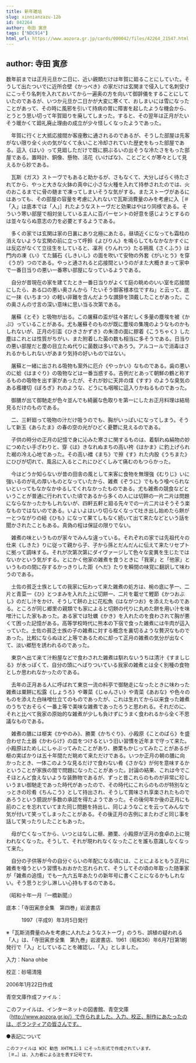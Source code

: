 ```yaml
---
title: 新年雑俎
slug: xinnianzazu-12b
id: 042264
author: 寺田 寅彦
tags: ["NDC914"]
html_url: https://www.aozora.gr.jp/cards/000042/files/42264_21547.html
---
```


## author: 寺田 寅彦

数年前までは正月元旦か二日に、近い親類だけは年賀に廻ることにしていた。そうして出たついでに近所合壁《かっぺき》の家だけは玄関まで侵入して名刺受けにこっそり名刺を入れておいてから一遍奥の方を向いて御辞儀をすることにしていたのであるが、いつか元旦か二日かが大変に寒くて、おしまいには雪になったことがあって、その時に風邪を引いて持病の胃に障害を起したような機会から、とうとう思い切って年賀廻りを廃してしまった。すると、その翌年は正月がたいそう暖かくて廻礼廃止理由の成立が少々怪しくなったようであった。

　年賀に行くと大抵応接間か客座敷に通されるのであるが、そうした部屋は先客がない限り全く火の気がなくて永いこと冷却されていた歴史をもった部屋である。這入《はい》って見廻しただけで既に胴ぶるいの出そうな冷たさをもった部屋である。置時計、銅像、懸物、活花《いけばな》、ことごとくが寒々として見えるから妙である。

　瓦斯《ガス》ストーヴでもあると助かるが、さもなくて、大分しばらく待たされてから、やっと大きな火鉢の真中に小さな火種を入れて持参されたのでは、火のおこるまでに骨の髄まで凍ってしまいそうな気がする。またストーヴがあるにはあっても、その部屋の容量を考慮に入れないで瓦斯消費量のみを考慮に入［＃「入」は底本では「人」］れたようなストーヴだと効果はやはり同様である。そういう寒い部屋で相対坐している主人に百パーセントの好意を感じようとするのは並々ならぬ意志の力を必要とするようである。

　多くの家では玄関は家の日裏にあり北極にあたる。昼頃近くになっても霜柱の消えないような玄関の前に立って呼鈴《よびりん》を鳴らしてもなかなかすぐには反応がなくて立往生をしていると、凜冽《りんれつ》たる朔風《さくふう》は門内の凍《い》てた鋪石《しきいし》の面を吹いて安物の外套《がいとう》を穿《うが》つのである。やっと通されると応接間というのがまた大概きまって家中で一番日当りの悪い一番寒い部屋になっているようである。

　自分が昔現在の家を建てたとき一番日当りがよくて庭の眺めのいい室を応接間にしたら、ある口の悪い奥さんから「たいそう御客様本位ですね」と云って、底に一抹《いちまつ》の軽い非難を含んだような讃辞を頂戴したことがあった。この奥さんの寸言の深い意味に思い当る次第である。

　屠蘇《とそ》と吸物が出る。この屠蘇の盃が往々甚だしく多量の塵埃を被《かぶ》っていることがある。尤も屠蘇そのものが既に塵埃の集塊のようなものかもしれないが、正月の引盃《ひきさかずき》の朱漆の面に膠着《こうちゃく》した塵はこれとは性質がちがい、また附着した菌の数も相当に多そうである。日当りの悪い部屋だと塵の目立たぬ代りに菌数は多いであろう。アルコールで消毒はされるかもしれないがあまり気持の好いものではない。

　屠蘇と一緒に出される吸物も案外に厄介《やっかい》なものである。歯の悪いのに蛤《はまぐり》の吸物などは一番当惑する。吉例だとあって朝鮮の鶴と称するものの吸物を出す家があったが、それが妙に天井の煤《すす》のような臭気のある襤褸切《ぼろぎ》れのような、どうにも咽喉に這入りかねるものであった。

　御膳が出て御馳走が色々並んでも綺麗な色取りを第一にしたお正月料理は結局見るだけのものである。

　二、三軒廻って吸物の汁だけ吸うのでも、胸がいっぱいになってしまう。そうして新玉《あらたま》の春の空の光がひどく憂鬱に見えるのである。

　子供の時分の正月の記憶で身に沁みた寒さに関するものは、着馴れぬ絹物の妙につめたい手ざわりと、穿《は》きなれぬまちの高い袴《はかま》に釣上げられた裾の冷え心地であった。その高い襠《まち》で擦《す》れた内股《うちまた》にひびが切れて、風呂に入るとこれにひどくしみて痛むのもつらかった。

　今はどうか知らないが昔の田舎の風として来客に食物を無理強《むりじ》いに強いるのが礼の厚いものとなっていたから、雑煮《ぞうに》でももう喰べられないといってもなかなかゆるしてくれなかったものである。尤も雑煮の競食などということが普通に行われていた頃であるから多くの人には切餅の一片二片は問題にならなかったかもしれないが、四軒五軒と廻る先々での一片二片はそうそう楽なものではないのである。いよいよはいり切らなくなって吐き出し始めたら餅が一とつながりの紐《ひも》になって果てしもなく続いて出て来たなどという話を聞かされたこともある。真偽の程は保証の限りでない。

　雑煮の味というものが家々でみんな違っている。それぞれの家では先祖代々の仕来《しきた》りに従って親から子、子から孫とだんだんに伝えて来たリセプトに拠って調味する。それが次第次第にダイヴァージして色々な変異を生じたではないかという気がする。とにかく他家の雑煮を食うときに「我家」と「他家」というものの間に存するかっきりした距《へだ》たりを瞬間の味覚に翻訳して味わうのである。

　土佐の貧乏士族としての我家に伝わって来た雑煮の処方は、椀の底に芋一、二片と青菜一《ひ》とつまみを入れた上に切餅一、二片を載せて鰹節《かつおぶし》のだし汁をかけ、そうして餅の上に花松魚《はながつお》を添えたものである。ところが同じ郷里の親類でも家によると切餅の代りに丸めた餅を用い汁を味噌汁にした家もあった。ある家では牡蠣《かき》を入れたのを食わされて胸が悪くて困った記憶がある。高等学校時代に熊本の下宿で食った雑煮には牛肉が這入っていた。土佐の貧乏士族の子の雑煮に対する概念を裏切るような贅沢なものであった。比較にならぬほど上等であるために却って正月の雑煮の気分が出なくて、淡い郷愁を誘われるのであった。

　東京へ出て来て汁粉屋などで食わされた雑煮は馴れないうちは清汁《すましじる》が水っぽくて、自分の頭にへばりついている我家の雑煮とは全く別種の食物としか思われなかったのである。

　去年の正月ある人に呼ばれて東京一流の料亭で御馳走になったときに味わった雑煮は粟餅に松露《しょうろ》や蓴菜《じゅんさい》や青菜《あおな》や色々のものを添えた白味噌仕立てのものであったが、これは生れてから以来食った雑煮のうちでおそらく一番上等で美味な雑煮であったろうと思われる。それだのに、それと比べて我家の原始的な雑煮が少しも負けずにうまく食われるから全く不思議なものである。

　雑煮の膳には榧実《かやのみ》、勝栗《かちぐり》、小殿原《ことのばら》を盛合わせた土器《かわらけ》の皿をつけるという旧い習慣を近年まで守って来た。小殿原はためしにしゃぶってみたことがあり、勝栗もかじってみたことがあるが榧の実ばかりは五十年間ただ眺めて来ただけである。いつか正月の朝の膳に向かったとき、一体このような見るだけで食わない肴《さかな》が何を意味するかということが家族の間で問題になったことがあった。討論の結果、これは今でこそほとんど食えないような装飾物であるが、ずっと昔これらのものが非常に珍しいうまい御馳走であった時代があったので、その時代にこれらのものが特別なとっときの珍肴《ちんこう》として持出され、そうして賞味され享楽されたものであろうという臆説が多数の承認を得たようであった。その後何年か後の正月にも前のことを忘れていてまた同じ問題を持出し、同じようなことを云ってみんなで気が付いて笑ってしまったことがある。その後正月の吉例にまたわざと同じ事を話して笑ったりしたこともあった。

　母が亡くなってから、いつとはなしに榧、勝栗、小殿原が正月の食卓の上に現われなくなった。そうして、それが現われなくなったことを誰も意識しなくなって来た。

　自分の子供等が今の自分ぐらいの年配になる頃には、ことによるともう正月に雑煮を喰うという習慣もおおかた忘れられて、そうしてその頃の年取った随筆家が「雑煮の追憶」でも一九六五年あたりの新年号に書くことになるかもしれない。そう思うと少し淋しい心持もするのである。

（昭和十年一月『一橋新聞』）













底本：「寺田寅彦全集　第四巻」岩波書店


　　　1997（平成9）年3月5日発行

※「瓦斯消費量のみを考慮に人れたようなストーヴ」のうち、誤植の疑われる「人」は、「寺田寅彦全集　第九巻」岩波書店、1961（昭和36）年6月7日第1刷発行で「入」としていることを確認し、「入」としました。

入力：Nana ohbe

校正：砂場清隆

2006年1月22日作成

青空文庫作成ファイル：

このファイルは、インターネットの図書館、青空文庫（http://www.aozora.gr.jp/）で作られました。入力、校正、制作にあたったのは、ボランティアの皆さんです。











●表記について


	このファイルは W3C 勧告 XHTML1.1 にそった形式で作成されています。
	［＃…］は、入力者による注を表す記号です。